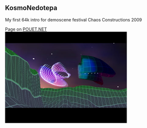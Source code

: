 ## KosmoNedotepa
My first 64k intro for demoscene festival Chaos Constructions 2009

Page on [POUET.NET](http://www.pouet.net/prod.php?which=53787)
![Alt text](bin/scr.jpg?raw=true "Optional Title")
